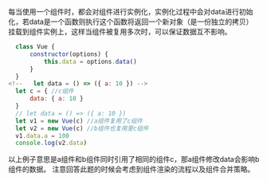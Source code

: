 每当使用一个组件时，都会对组件进行实例化，实例化过程中会对data进行初始化，若data是一个函数则执行这个函数将返回一个新对象（是一份独立的拷贝）挂载到组件实例上，这样当组件被复用多次时，可以保证数据互不影响。
```js
  class Vue {
      constructor(options) {
          this.data = options.data()
      }
  }
<!--   let data = () => ({ a: 10 }) -->
  let c = { //c组件
      data: { a: 10 }
  }
  // let data = () => ({ a: 10 })
  let v1 = new Vue(c) //a组件复用了c组件
  let v2 = new Vue(c) //b组件也复用里c组件
  v1.data.a = 100
  console.log(v2.data)
```
以上例子意思是a组件和b组件同时引用了相同的组件c，那a组件修改data会影响b组件的数据。
注意回答此题的时候会考虑到组件渲染的流程以及组件合并策略。
